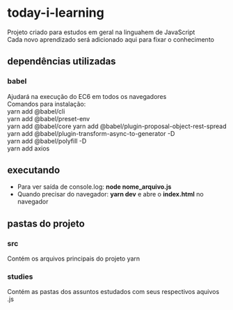# today-i-learning
Projeto criado para estudos em geral na linguahem de JavaScript  
Cada novo aprendizado será adicionado aqui para fixar o conhecimento  

## dependências utilizadas
### babel
Ajudará na execução do EC6 em todos os navegadores  
Comandos para instalação:  
yarn add @babel/cli  
yarn add @babel/preset-env  
yarn add @babel/core
yarn add @babel/plugin-proposal-object-rest-spread  
yarn add @babel/plugin-transform-async-to-generator -D  
yarn add @babel/polyfill -D  
yarn add axios

## executando
- Para ver saída de console.log: **node nome_arquivo.js**  
- Quando precisar do navegador: **yarn dev** e abre o **index.html** no navegador  

## pastas do projeto

### src
Contém os arquivos principais do projeto yarn  

### studies
Contém as pastas dos assuntos estudados com seus respectivos aquivos .js  
